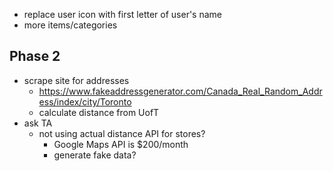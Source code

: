 - replace user icon with first letter of user's name
- more items/categories

 
## Phase 2
- scrape site for addresses
  - https://www.fakeaddressgenerator.com/Canada_Real_Random_Address/index/city/Toronto
  - calculate distance from UofT
- ask TA
  - not using actual distance API for stores?
    - Google Maps API is $200/month
    - generate fake data?

